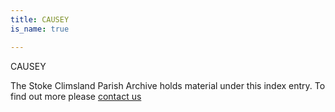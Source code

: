 ```yaml
---
title: CAUSEY
is_name: true

---
```


CAUSEY


The Stoke Climsland Parish Archive holds material under this index entry. To find out more please [contact us](/contact/)
